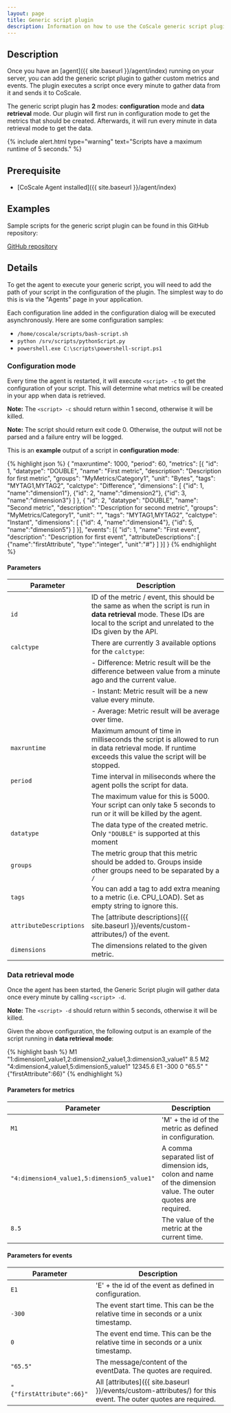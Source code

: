 ```yaml
---
layout: page
title: Generic script plugin
description: Information on how to use the CoScale generic script plugin.
---
```

## Description
Once you have an [agent]({{ site.baseurl }}/agent/index) running on your server, you can add the generic script plugin to gather custom metrics and events. The plugin executes a script once every minute to gather data from it and sends it to CoScale.

The generic script plugin has **2** modes: **configuration** mode and **data retrieval** mode. Our plugin will first run in configuration mode to get the metrics that should be created. Afterwards, it will run every minute in data retrieval mode to get the data.

{% include alert.html type="warning" text="Scripts have a maximum runtime of 5 seconds." %}

## Prerequisite
* [CoScale Agent installed]({{ site.baseurl }}/agent/index)

## Examples
Sample scripts for the generic script plugin can be found in this GitHub repository:

<a href="https://github.com/CoScale/coscale-generic-scripts" target="_blank" class="btn btn-large btn-info"><i class="fa fa-3x fa-fw fa-github-square"></i> GitHub repository</a>

## Details

To get the agent to execute your generic script, you will need to add the path of your script in the configuration of the plugin. The simplest way to do this is via the "Agents" page in your application.

Each configuration line added in the configuration dialog will be executed asynchronously. Here are some configuration samples:

- `/home/coscale/scripts/bash-script.sh`
- `python /srv/scripts/pythonScript.py`
- `powershell.exe C:\scripts\powershell-script.ps1`

### Configuration mode

Every time the agent is restarted, it will execute `<script> -c` to get the configuration of your script. This will determine what metrics will be created in your app when data is retrieved.

**Note:** The `<script> -c` should return within 1 second, otherwise it will be killed.

**Note:** The script should return exit code 0. Otherwise, the output will not be parsed and a failure entry will be logged.

This is an **example** output of a script in **configuration mode**:

{% highlight json %}
{
    "maxruntime": 1000,
    "period": 60,
    "metrics": [{
        "id": 1,
        "datatype": "DOUBLE",
        "name": "First metric",
        "description": "Description for first metric",
        "groups": "MyMetrics/Category1",
        "unit": "Bytes",
        "tags": "MYTAG1,MYTAG2",
        "calctype": "Difference",
        "dimensions": [
            {"id": 1, "name":"dimension1"},
            {"id": 2, "name":"dimension2"},
            {"id": 3, "name":"dimension3"}
        ]
    }, {
        "id": 2,
        "datatype": "DOUBLE",
        "name": "Second metric",
        "description": "Description for second metric",
        "groups": "MyMetrics/Category1",
        "unit": "",
        "tags": "MYTAG1,MYTAG2",
        "calctype": "Instant",
        "dimensions": [
            {"id": 4, "name":"dimension4"},
            {"id": 5, "name":"dimension5"}
        ]
    }],
    "events": [{
        "id": 1,
        "name": "First event",
        "description": "Description for first event",
        "attributeDescriptions": [
            {"name":"firstAttribute", "type":"integer", "unit":"#"}
        ]
    }]
}
{% endhighlight %}

#### Parameters

| Parameter               | Description                                                                                                                                          |
|-------------------------|------------------------------------------------------------------------------------------------------------------------------------------------------|
| `id`                    | ID of the metric / event, this should be the same as when the script is run in **data retrieval** mode. These IDs are local to the script and unrelated to the IDs given by the API.                                                  |
| `calctype`              | There are currently 3 available options for the `calctype`:                                                                                          |
|                         |     - Difference: Metric result will be the difference between value from a minute ago and the current value.                                        |
|                         |     - Instant: Metric result will be a new value every minute.                                                                                       |
|                         |     - Average: Metric result will be average over time.                                                                                              |
| `maxruntime`            | Maximum amount of time in milliseconds the script is allowed to run in data retrieval mode. If runtime exceeds this value the script will be stopped.|
| `period`                | Time interval in miliseconds where the agent polls the script for data.                                                                                  |
|                         | The maximum value for this is 5000. Your script can only take 5 seconds to run or it will be killed by the agent.                                    |
| `datatype`              | The data type of the created metric. Only `"DOUBLE"` is supported at this moment                                                                     |
| `groups`                | The metric group that this metric should be added to. Groups inside other groups need to be separated by a `/`                                       |
| `tags`                  | You can add a tag to add extra meaning to a metric (i.e. CPU_LOAD). Set as empty string to ignore this.
| `attributeDescriptions` | The [attribute descriptions]({{ site.baseurl }}/events/custom-attributes/) of the event.                                                              |
| `dimensions`            | The dimensions related to the given metric.                                                                                                          |

### Data retrieval mode
Once the agent has been started, the Generic Script plugin will gather data once every minute by calling `<script> -d`.

**Note:** The `<script> -d` should return within 5 seconds, otherwise it will be killed.

Given the above configuration, the following output is an example of the script running in **data retrieval mode**:

{% highlight bash %}
M1 "1:dimension1_value1,2:dimension2_value1,3:dimension3_value1" 8.5
M2 "4:dimension4_value1,5:dimension5_value1" 12345.6
E1 -300 0 "65.5" "{"firstAttribute":66}"
{% endhighlight %}

#### Parameters for metrics

| Parameter                   | Description                                                |
|-----------------------------|------------------------------------------------------------|
| `M1`                        | 'M' + the id of the metric as defined in configuration. |
| `"4:dimension4_value1,5:dimension5_value1"`                        | A comma separated list of dimension ids, colon and name of the dimension value. The outer quotes are required. |
| `8.5`                       | The value of the metric at the current time.                   |

#### Parameters for events

| Parameter                   | Description                                                                    |
|-----------------------------|--------------------------------------------------------------------------------|
| `E1`                        | 'E' + the id of the event as defined in configuration.                         |
| `-300`                      | The event start time. This can be the relative time in seconds or a unix timestamp. |
| `0`                         | The event end time. This can be the relative time in seconds or a unix timestamp.   |
| `"65.5"`                    | The message/content of the eventData. The quotes are required.             |
| `"{"firstAttribute":66}"` | All [attributes]({{ site.baseurl }}/events/custom-attributes/) for this event. The outer quotes are required.             |
